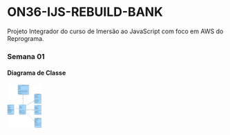 # ON36-IJS-REBUILD-BANK
 Projeto Integrador do curso de Imersão ao JavaScript com foco em AWS do Reprograma.

 ### Semana 01
#### Diagrama de Classe

 <p><a align="center"><img src="https://github.com/lrolivera/ON36-IJS-REBUILD-BANK/blob/Semana-01/Diagrama-Rebuild-Bank.svg" width="80" height="100"</a> </p>
